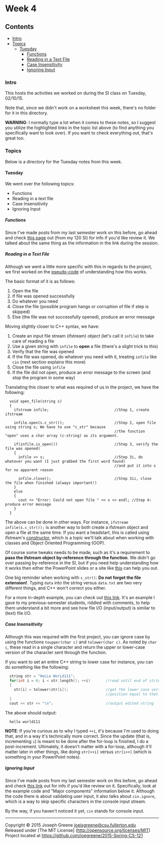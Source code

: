 # Week 4

## Contents
- [Intro](#intro)
- [Topics](#topics)
  - [Tuesday](#tuesday)
    - [Functions](#functions)
    - [Reading in a Text File](#reading-in-a-text-file)
    - [Case Insensitivity](#case-insensitivity)
    - [Ignoring Input](#ignoring-input)
    
### Intro
This hosts the activities we worked on during the SI class on Tuesday, 02/10/15.

Note that, since we didn't work on a worksheet this week, there's no folder for it 
in this directory.

__WARNING__: I normally type a lot when it comes to these notes, so I suggest you utilize the highlighted links in the topic list 
above (to find anything you specifically want to look over). If you want to check everything out, that's great too.

### Topics
Below is a directory for the Tuesday notes from this week.

#### Tuesday
We went over the following topics:
- Functions
- Reading in a text file
- Case Insensitivity
- Ignoring Input

##### Functions
Since I've made posts from my last semester work on this before, go ahead and check [this page](https://github.com/joegreene/Spring-2014-CS-Lab--SI-/blob/master/Week%2015/functions.md) 
out (from my 120 SI) for info if you'd like review it. We talked about the same thing as the information in the link during the session.

##### Reading in a Text File
Although we went a little more specific with this in regards to the project, we first worked on the 
[pseudo-code](http://www.unf.edu/~broggio/cop2221/2221pseu.htm) of understanding how this works.

The basic format of it is as follows:

1. Open the file
2. If file was opened successfully
  1. Do whatever you need
  2. Close the file (possible program hangs or corruption of file if step is skipped)
3. Else (the file was not successfully opened), produce an error message

Moving slightly closer to C++ syntax, we have:

1. Create an input file stream (ifstream) object (let's call it `infile`) to take care of reading a file
2. Use a given string with `infile` to __open__ a file (there's a slight trick to this)
3. Verify that the file was opened
  1. If the file was opened, do whatever you need with it, treating `infile` like `cin` (next section explains this more)
  2. Close the file using `infile`
4. If the file did not open, produce an error message to the screen (and stop the program in some way)

Translating this closer to what was required of us in the project, we have the following:
```
  void open_file(string s)
  {
    ifstream infile;                              //Step 1, create ifstream
    
    infile.open(s.c_str());                       //Step 2, open file using string s; We have to use "c_str" because 
                                                  //the function "open" uses a char array (c-string) as its argument.
    
    if(infile.is_open())                          //Step 3, verify the file was opened)
    {
      infile >> s;                                //Step 3i, do whatever you want (I just grabbed the first word found)
                                                  //and put it into s for no apparent reason
                                                  
      infile.close();                             //Step 3ii, close the file when finished (always important!)
    }
    else
    {
      cout << "Error: Could not open file " << s << endl; //Step 4: produce error message
    }
  }
```

The above can be done in other ways. For instance, `ifstream infile(s.c_str());` is another way to both create a ifstream object and 
open a file at the same time. If you want a headstart, this is called using ifstream's [constructor](http://www.tutorialspoint.com/cplusplus/cpp_constructor_destructor.htm), 
which is a topic we'll talk about when working with classes and Object Oriented Programming (OOP).

Of course some tweaks needs to be made, such as it's a requirement to __pass the ifstream object by-reference through the function__. We didn't go over passing 
by-reference in the SI, but if you need help understanding how it works then either the PowerPoint slides or a site like [this](http://www.learncpp.com/cpp-tutorial/73-passing-arguments-by-reference/)
 can help you out.

One big reminder when working with `c_str()`: __Do not forget the file extension!__. Typing `data` into the string versus `data.txt` are two very 
different things, and C++ won't correct you either.

For a more in-depth example, you can check out [this link](https://github.com/joegreene/CS_121_Fall_2014/tree/master/References/General%20IO#text-file-io). 
It's an example I gave to my previous-semester students, riddled with comments, to help them understand a bit more 
and see how file I/O (input/output) is similar to (text) file I/O.

##### Case Insensitivity
Although this was required with the first project, you can ignore case by using the functions `toupper(char c)` and `tolower(char c)`. As noted by `char c`, these 
read in a single character and return the upper or lower-case version of the character sent through the function.

If you want to set an entire C++ string to lower case for instance, you can do something like the following:
```C++
  string str = "HeLLo WorLd111";
  for(int i = 0; i < str.length(); ++i)       //read until end of string (which is a special character array)
  {
    str[i] = tolower(str[i]);                 //get the lower case version of the current position and set the current
                                              //position equal to that
  }
  cout << str << "\n";                        //output edited string
```

The above should output:
```
  hello world111
```

__NOTE__: If you're curious as to why I typed `++i`, it's because I'm used to doing that, and in a way it's technically more correct. Since the update (that is, incrementing `i`) 
is meant to be done after the for-loop is finished, I do a post-increment. Ultimately, it doesn't matter with a for-loop, although it'll matter later in other things, like 
doing `str[++i]` versus `str[i++]` (which is something in your PowerPoint notes).

##### Ignoring Input
Since I've made posts from my last semester work on this before, go ahead and check [this link](https://github.com/joegreene/CS_121_Fall_2014/tree/master/Weekly%20Work/Week%203#friday) 
out for info if you'd like review on it. Specifically, look at the example code and "Major components" information below it. Although the code there is about validating user input, 
it also talks about `cin.ignore`, which is a way to skip specific characters in the console input stream.

By the way, if you haven't noticed it yet, `cin` stands for console input.

-------------------------------------------------------------------------------

Copyright &copy; 2015 Joseph Greene <joeisgreene@csu.fullerton.edu>  
Released under [The MIT License] (http://opensource.org/licenses/MIT)  
Project located at <https://github.com/joegreene/2015-Spring-CS-121>
